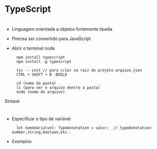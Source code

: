 <h1>TypeScript</h1>

#

* Linguagem orientada a objetos fortemente tipada

* Precisa ser convertido para JavaScript

* Abrir o terminal node

        npm install typescript 
        npm install -g typescript
        
        tsc -- init // para criar na raiz do projeto arquivo.json
        CTRL + SHIFT + B :BUILD

        cd (nome da pasta)
        ls (para ver o arquivo dentro a pasta)
        node (nome do arquivo) 


Sintaxe

#

* Especificar o tipo de variável

        let nomeVarialvel: TypeAnnotation = valor;  // typeAnnotation: number,string,boolean,etc..

* Exemplos

        